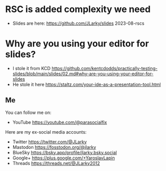 # RSC is added complexity we need

- Slides are here: https://github.com/JLarky/slides 2023-08-rscs

# Why are you using your editor for slides?

- I stole it from KCD https://github.com/kentcdodds/practically-testing-slides/blob/main/slides/02.md#why-are-you-using-your-editor-for-slides
- He stole it here https://staltz.com/your-ide-as-a-presentation-tool.html

## Me

You can follow me on:

- YouTube https://youtube.com/@parasocialfix

Here are my ex-social media accounts:

- Twitter https://twitter.com/@JLarky
- Mastodon https://fosstodon.org/@jlarky
- BlueSky https://bsky.app/profile/jlarky.bsky.social
- Google+ https://plus.google.com/+YaroslavLapin
- Threads https://threads.net/@JLarky2012
